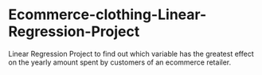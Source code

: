 # Ecommerce-clothing-Linear-Regression-Project
Linear Regression Project to find out which variable has the greatest effect on the yearly amount spent by customers of an ecommerce retailer.
